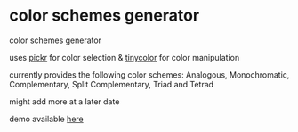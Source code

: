 # color schemes generator
color schemes generator

uses [pickr](https://github.com/Simonwep/pickr) for color selection & [tinycolor](https://github.com/bgrins/TinyColor) for color manipulation

currently provides the following color schemes: 
Analogous, Monochromatic, Complementary, Split Complementary, Triad and Tetrad

might add more at a later date 

demo available [here](https://wmlol.github.io/color-schemes-generator/)
